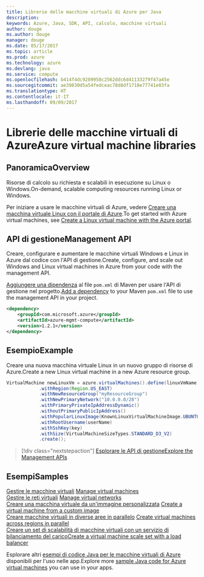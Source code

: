 ```yaml
---
title: Librerie delle macchine virtuali di Azure per Java
description: 
keywords: Azure, Java, SDK, API, calcolo, macchine virtuali
author: douge
ms.author: douge
manager: douge
ms.date: 05/17/2017
ms.topic: article
ms.prod: azure
ms.technology: azure
ms.devlang: java
ms.service: compute
ms.openlocfilehash: b414f4dc9289958c2562ddc6d41133279f47a45e
ms.sourcegitcommit: ae39830d5a54fedceac78d8df1718e77741e03fa
ms.translationtype: HT
ms.contentlocale: it-IT
ms.lasthandoff: 09/09/2017
---
```

# <a name="azure-virtual-machine-libraries"></a><span data-ttu-id="e8c17-103">Librerie delle macchine virtuali di Azure</span><span class="sxs-lookup"><span data-stu-id="e8c17-103">Azure virtual machine libraries</span></span>

## <a name="overview"></a><span data-ttu-id="e8c17-104">Panoramica</span><span class="sxs-lookup"><span data-stu-id="e8c17-104">Overview</span></span>

<span data-ttu-id="e8c17-105">Risorse di calcolo su richiesta e scalabili in esecuzione su Linux o Windows.</span><span class="sxs-lookup"><span data-stu-id="e8c17-105">On-demand, scalable computing resources running Linux or Windows.</span></span>

<span data-ttu-id="e8c17-106">Per iniziare a usare le macchine virtuali di Azure, vedere [Creare una macchina virtuale Linux con il portale di Azure](/azure/virtual-machines/linux/quick-create-portal).</span><span class="sxs-lookup"><span data-stu-id="e8c17-106">To get started with Azure virtual machines, see [Create a Linux virtual machine with the Azure portal](/azure/virtual-machines/linux/quick-create-portal).</span></span>

## <a name="management-api"></a><span data-ttu-id="e8c17-107">API di gestione</span><span class="sxs-lookup"><span data-stu-id="e8c17-107">Management API</span></span>

<span data-ttu-id="e8c17-108">Creare, configurare e aumentare le macchine virtuali Windows e Linux in Azure dal codice con l'API di gestione.</span><span class="sxs-lookup"><span data-stu-id="e8c17-108">Create, configure, and scale out Windows and Linux virtual machines in Azure from your code with the management API.</span></span>

<span data-ttu-id="e8c17-109">[Aggiungere una dipendenza](https://maven.apache.org/guides/getting-started/index.html#How_do_I_use_external_dependencies) al file `pom.xml` di Maven per usare l'API di gestione nel progetto.</span><span class="sxs-lookup"><span data-stu-id="e8c17-109">[Add a dependency](https://maven.apache.org/guides/getting-started/index.html#How_do_I_use_external_dependencies) to your Maven `pom.xml` file to use the management API in your project.</span></span>  

```XML
<dependency>
    <groupId>com.microsoft.azure</groupId>
    <artifactId>azure-mgmt-compute</artifactId>
    <version>1.2.1</version>
</dependency>
```   


## <a name="example"></a><span data-ttu-id="e8c17-110">Esempio</span><span class="sxs-lookup"><span data-stu-id="e8c17-110">Example</span></span>

<span data-ttu-id="e8c17-111">Creare una nuova macchina virtuale Linux in un nuovo gruppo di risorse di Azure.</span><span class="sxs-lookup"><span data-stu-id="e8c17-111">Create a new Linux virtual machine in a new Azure resource group.</span></span>

```java
VirtualMachine newLinuxVm = azure.virtualMachines().define(linuxVmName)
            .withRegion(Region.US_EAST)
            .withNewResourceGroup("myResourceGroup")
            .withNewPrimaryNetwork("10.0.0.0/28")
            .withPrimaryPrivateIpAddressDynamic()
            .withoutPrimaryPublicIpAddress()
            .withPopularLinuxImage(KnownLinuxVirtualMachineImage.UBUNTU_SERVER_16_04_LTS)
            .withRootUsername(userName)
            .withSshKey(key)
            .withSize(VirtualMachineSizeTypes.STANDARD_D3_V2)
            .create();
```

> [!div class="nextstepaction"]
> [<span data-ttu-id="e8c17-112">Esplorare le API di gestione</span><span class="sxs-lookup"><span data-stu-id="e8c17-112">Explore the Management APIs</span></span>](/java/api/overview/azure/virtualmachines/managementapi)


## <a name="samples"></a><span data-ttu-id="e8c17-113">Esempi</span><span class="sxs-lookup"><span data-stu-id="e8c17-113">Samples</span></span>

<span data-ttu-id="e8c17-114">[Gestire le macchine virtuali][1] </span><span class="sxs-lookup"><span data-stu-id="e8c17-114">[Manage virtual machines][1] </span></span>  
<span data-ttu-id="e8c17-115">[Gestire le reti virtuali][6] </span><span class="sxs-lookup"><span data-stu-id="e8c17-115">[Manage virtual networks][6] </span></span>  
<span data-ttu-id="e8c17-116">[Creare una macchina virtuale da un'immagine personalizzata][2] </span><span class="sxs-lookup"><span data-stu-id="e8c17-116">[Create a virtual machine from a custom image][2] </span></span>  
<span data-ttu-id="e8c17-117">[Creare macchine virtuali in diverse aree in parallelo][5]  </span><span class="sxs-lookup"><span data-stu-id="e8c17-117">[Create virtual machines across regions in parallel][5]  </span></span>  
<span data-ttu-id="e8c17-118">[Creare un set di scalabilità di macchine virtuali con un servizio di bilanciamento del carico][7]</span><span class="sxs-lookup"><span data-stu-id="e8c17-118">[Create a virtual machine scale set with a load balancer][7]</span></span>    

[1]: ../docs-ref-conceptual/java-sdk-manage-virtual-machines.md
[2]: https://azure.microsoft.com/resources/samples/managed-disk-java-create-virtual-machine-using-custom-image/
[5]: ../docs-ref-conceptual/java-sdk-virtual-machines-in-parallel.md
[6]: ../docs-ref-conceptual/java-sdk-manage-virtual-networks.md
[7]: ../docs-ref-conceptual/java-sdk-manage-vm-scalesets.md

<span data-ttu-id="e8c17-119">Esplorare altri [esempi di codice Java per le macchine virtuali di Azure](https://azure.microsoft.com/resources/samples/?platform=java&term=VM) disponibili per l'uso nelle app.</span><span class="sxs-lookup"><span data-stu-id="e8c17-119">Explore more [sample Java code for Azure virtual machines](https://azure.microsoft.com/resources/samples/?platform=java&term=VM) you can use in your apps.</span></span>